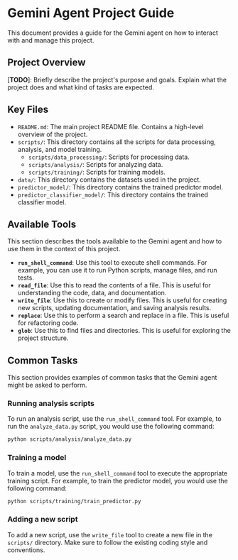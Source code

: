 # Gemini Agent Project Guide

This document provides a guide for the Gemini agent on how to interact with and manage this project.

## Project Overview

[**TODO**]: Briefly describe the project's purpose and goals. Explain what the project does and what kind of tasks are expected.

## Key Files

*   `README.md`: The main project README file. Contains a high-level overview of the project.
*   `scripts/`: This directory contains all the scripts for data processing, analysis, and model training.
    *   `scripts/data_processing/`: Scripts for processing data.
    *   `scripts/analysis/`: Scripts for analyzing data.
    *   `scripts/training/`: Scripts for training models.
*   `data/`: This directory contains the datasets used in the project.
*   `predictor_model/`: This directory contains the trained predictor model.
*   `predictor_classifier_model/`: This directory contains the trained classifier model.

## Available Tools

This section describes the tools available to the Gemini agent and how to use them in the context of this project.

*   **`run_shell_command`**: Use this tool to execute shell commands. For example, you can use it to run Python scripts, manage files, and run tests.
*   **`read_file`**: Use this to read the contents of a file. This is useful for understanding the code, data, and documentation.
*   **`write_file`**: Use this to create or modify files. This is useful for creating new scripts, updating documentation, and saving analysis results.
*   **`replace`**: Use this to perform a search and replace in a file. This is useful for refactoring code.
*   **`glob`**: Use this to find files and directories. This is useful for exploring the project structure.

## Common Tasks

This section provides examples of common tasks that the Gemini agent might be asked to perform.

### Running analysis scripts

To run an analysis script, use the `run_shell_command` tool. For example, to run the `analyze_data.py` script, you would use the following command:

```bash
python scripts/analysis/analyze_data.py
```

### Training a model

To train a model, use the `run_shell_command` tool to execute the appropriate training script. For example, to train the predictor model, you would use the following command:

```bash
python scripts/training/train_predictor.py
```

### Adding a new script

To add a new script, use the `write_file` tool to create a new file in the `scripts/` directory. Make sure to follow the existing coding style and conventions.
